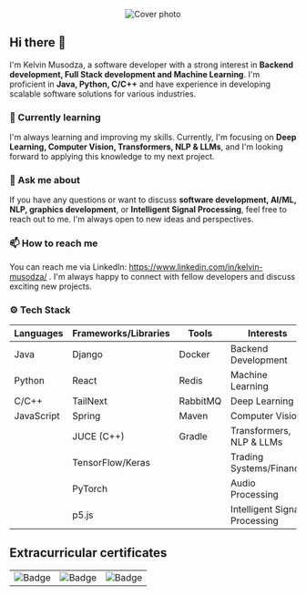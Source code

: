 <p align="center">
  <img src="https://imgur.com/xA563pC.png" alt="Cover photo" />
</p>

<!-- ![Cover photo](https://imgur.com/wSVLy5w.png) -->
## Hi there 👋

I'm Kelvin Musodza, a software developer with a strong interest in **Backend development, Full Stack development and Machine Learning**. I'm proficient in **Java, Python, C/C++** and have experience in developing scalable software solutions for various industries.

### 🌱 Currently learning

I'm always learning and improving my skills. Currently, I'm focusing on **Deep Learning, Computer Vision, Transformers, NLP & LLMs**, and I'm looking forward to applying this knowledge to my next project.

### 💬 Ask me about

If you have any questions or want to discuss **software development, AI/ML, NLP, graphics development**, or **Intelligent Signal Processing**, feel free to reach out to me. I'm always open to new ideas and perspectives.

### 📫 How to reach me

You can reach me via LinkedIn: https://www.linkedin.com/in/kelvin-musodza/ . I'm always happy to connect with fellow developers and discuss exciting new projects.

### ⚙️ Tech Stack

| **Languages**      | **Frameworks/Libraries**       | **Tools**                | **Interests**                        |
|--------------------|-------------------------------|--------------------------|--------------------------------------|
| Java               | Django                        | Docker                   | Backend Development                 |
| Python             | React                         | Redis                    | Machine Learning                    |
| C/C++              | TailNext                      | RabbitMQ                 | Deep Learning                       |
| JavaScript         | Spring                        | Maven                    | Computer Vision                     |
|                    | JUCE (C++)                    | Gradle                   | Transformers, NLP & LLMs            |
|                    | TensorFlow/Keras              |                          | Trading Systems/Finance             |
|                    | PyTorch                       |                          | Audio Processing                    |
|                    | p5.js                         |                          | Intelligent Signal Processing        |

## Extracurricular certificates
<table>
  <tr>
    <td><img src="https://imgur.com/YVSyGXb.png" alt="Badge" /></td>
    <td><img src="https://imgur.com/DoWqh11.png" alt="Badge" /></td>
    <td><img src="https://imgur.com/pc72rUD.png" alt="Badge" /></td>
  </tr>
</table>
